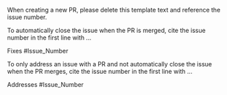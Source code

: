 When creating a new PR, please delete this template text and reference the issue number.

To automatically close the issue when the PR is merged, cite the issue number in the first line with ...

Fixes #Issue_Number

To only address an issue with a PR and not automatically close the issue when the PR merges, cite the issue number in the first line with ...

Addresses #Issue_Number
